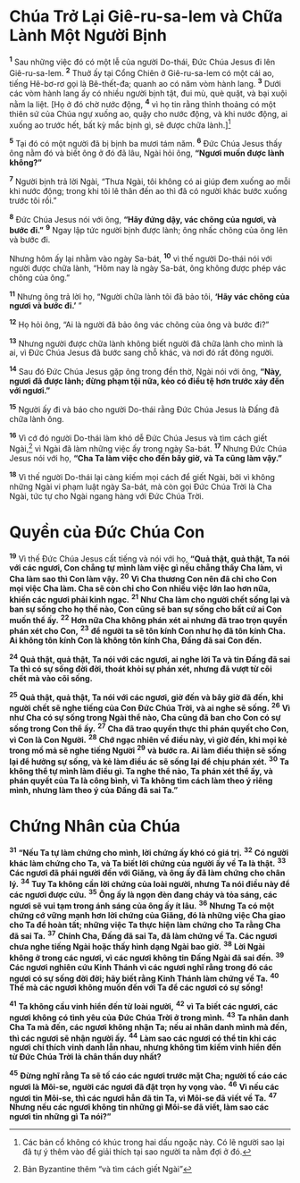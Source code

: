 # Chúa Trở Lại Giê-ru-sa-lem và Chữa Lành Một Người Bịnh

<sup><b>1</b></sup> Sau những việc đó có một lễ của người Do-thái, Ðức Chúa Jesus đi lên Giê-ru-sa-lem. <sup><b>2</b></sup> Thuở ấy tại Cổng Chiên ở Giê-ru-sa-lem có một cái ao, tiếng Hê-bơ-rơ gọi là Bê-thết-đa; quanh ao có năm vòm hành lang. <sup><b>3</b></sup> Dưới các vòm hành lang ấy có nhiều người bịnh tật, đui mù, què quặt, và bại xuội nằm la liệt. \[Họ ở đó chờ nước động, <sup><b>4</b></sup> vì họ tin rằng thỉnh thoảng có một thiên sứ của Chúa ngự xuống ao, quậy cho nước động, và khi nước động, ai xuống ao trước hết, bất kỳ mắc bịnh gì, sẽ được chữa lành.][^1-0cbf58b2-86bb-4c5d-ba9b-6942ba493ddb]

<sup><b>5</b></sup> Tại đó có một người đã bị bịnh ba mươi tám năm. <sup><b>6</b></sup> Ðức Chúa Jesus thấy ông nằm đó và biết ông ở đó đã lâu, Ngài hỏi ông, **“Ngươi muốn được lành không?”**

<sup><b>7</b></sup> Người bịnh trả lời Ngài, “Thưa Ngài, tôi không có ai giúp đem xuống ao mỗi khi nước động; trong khi tôi lê thân đến ao thì đã có người khác bước xuống trước tôi rồi.”

<sup><b>8</b></sup> Ðức Chúa Jesus nói với ông, **“Hãy đứng dậy, vác chõng của ngươi, và bước đi.”** <sup><b>9</b></sup> Ngay lập tức người bịnh được lành; ông nhấc chõng của ông lên và bước đi.

Nhưng hôm ấy lại nhằm vào ngày Sa-bát, <sup><b>10</b></sup> vì thế người Do-thái nói với người được chữa lành, “Hôm nay là ngày Sa-bát, ông không được phép vác chõng của ông.”

<sup><b>11</b></sup> Nhưng ông trả lời họ, “Người chữa lành tôi đã bảo tôi, **‘Hãy vác chõng của ngươi và bước đi.’** ”

<sup><b>12</b></sup> Họ hỏi ông, “Ai là người đã bảo ông vác chõng của ông và bước đi?”

<sup><b>13</b></sup> Nhưng người được chữa lành không biết người đã chữa lành cho mình là ai, vì Ðức Chúa Jesus đã bước sang chỗ khác, và nơi đó rất đông người.

<sup><b>14</b></sup> Sau đó Ðức Chúa Jesus gặp ông trong đền thờ, Ngài nói với ông, **“Này, ngươi đã được lành; đừng phạm tội nữa, kẻo có điều tệ hơn trước xảy đến với ngươi.”**

<sup><b>15</b></sup> Người ấy đi và báo cho người Do-thái rằng Ðức Chúa Jesus là Ðấng đã chữa lành ông.

<sup><b>16</b></sup> Vì cớ đó người Do-thái làm khó dễ Ðức Chúa Jesus và tìm cách giết Ngài,[^2-0cbf58b2-86bb-4c5d-ba9b-6942ba493ddb] vì Ngài đã làm những việc ấy trong ngày Sa-bát. <sup><b>17</b></sup> Nhưng Ðức Chúa Jesus nói với họ, **“Cha Ta làm việc cho đến bây giờ, và Ta cũng làm vậy.”**

<sup><b>18</b></sup> Vì thế người Do-thái lại càng kiếm mọi cách để giết Ngài, bởi vì không những Ngài vi phạm luật ngày Sa-bát, mà còn gọi Ðức Chúa Trời là Cha Ngài, tức tự cho Ngài ngang hàng với Ðức Chúa Trời.

# Quyền của Ðức Chúa Con

<sup><b>19</b></sup> Vì thế Ðức Chúa Jesus cất tiếng và nói với họ, **“Quả thật, quả thật, Ta nói với các ngươi, Con chẳng tự mình làm việc gì nếu chẳng thấy Cha làm, vì Cha làm sao thì Con làm vậy.** <sup><b>20</b></sup> **Vì Cha thương Con nên đã chỉ cho Con mọi việc Cha làm. Cha sẽ còn chỉ cho Con nhiều việc lớn lao hơn nữa, khiến các ngươi phải kinh ngạc.** <sup><b>21</b></sup> **Như Cha làm cho người chết sống lại và ban sự sống cho họ thế nào, Con cũng sẽ ban sự sống cho bất cứ ai Con muốn thể ấy.** <sup><b>22</b></sup> **Hơn nữa Cha không phán xét ai nhưng đã trao trọn quyền phán xét cho Con,** <sup><b>23</b></sup> **để người ta sẽ tôn kính Con như họ đã tôn kính Cha. Ai không tôn kính Con là không tôn kính Cha, Ðấng đã sai Con đến.**

<sup><b>24</b></sup> **Quả thật, quả thật, Ta nói với các ngươi, ai nghe lời Ta và tin Ðấng đã sai Ta thì có sự sống đời đời, thoát khỏi sự phán xét, nhưng đã vượt từ cõi chết mà vào cõi sống.**

<sup><b>25</b></sup> **Quả thật, quả thật, Ta nói với các ngươi, giờ đến và bây giờ đã đến, khi người chết sẽ nghe tiếng của Con Ðức Chúa Trời, và ai nghe sẽ sống.** <sup><b>26</b></sup> **Vì như Cha có sự sống trong Ngài thể nào, Cha cũng đã ban cho Con có sự sống trong Con thể ấy.** <sup><b>27</b></sup> **Cha đã trao quyền thực thi phán quyết cho Con, vì Con là Con Người.** <sup><b>28</b></sup> **Chớ ngạc nhiên về điều này, vì giờ đến, khi mọi kẻ trong mồ mả sẽ nghe tiếng Người** <sup><b>29</b></sup> **và bước ra. Ai làm điều thiện sẽ sống lại để hưởng sự sống, và kẻ làm điều ác sẽ sống lại để chịu phán xét.** <sup><b>30</b></sup> **Ta không thể tự mình làm điều gì. Ta nghe thể nào, Ta phán xét thể ấy, và phán quyết của Ta là công bình, vì Ta không tìm cách làm theo ý riêng mình, nhưng làm theo ý của Ðấng đã sai Ta.”**

# Chứng Nhân của Chúa

<sup><b>31</b></sup> **“Nếu Ta tự làm chứng cho mình, lời chứng ấy khó có giá trị.** <sup><b>32</b></sup> **Có người khác làm chứng cho Ta, và Ta biết lời chứng của người ấy về Ta là thật.** <sup><b>33</b></sup> **Các ngươi đã phái người đến với Giăng, và ông ấy đã làm chứng cho chân lý.** <sup><b>34</b></sup> **Tuy Ta không cần lời chứng của loài người, nhưng Ta nói điều này để các ngươi được cứu.** <sup><b>35</b></sup> **Ông ấy là ngọn đèn đang cháy và tỏa sáng, các ngươi sẽ vui tạm trong ánh sáng của ông ấy ít lâu.** <sup><b>36</b></sup> **Nhưng Ta có một chứng cớ vững mạnh hơn lời chứng của Giăng, đó là những việc Cha giao cho Ta để hoàn tất; những việc Ta thực hiện làm chứng cho Ta rằng Cha đã sai Ta.** <sup><b>37</b></sup> **Chính Cha, Ðấng đã sai Ta, đã làm chứng về Ta. Các ngươi chưa nghe tiếng Ngài hoặc thấy hình dạng Ngài bao giờ.** <sup><b>38</b></sup> **Lời Ngài không ở trong các ngươi, vì các ngươi không tin Ðấng Ngài đã sai đến.** <sup><b>39</b></sup> **Các ngươi nghiên cứu Kinh Thánh vì các ngươi nghĩ rằng trong đó các ngươi có sự sống đời đời; hãy biết rằng Kinh Thánh làm chứng về Ta.** <sup><b>40</b></sup> **Thế mà các ngươi không muốn đến với Ta để các ngươi có sự sống!**

<sup><b>41</b></sup> **Ta không cầu vinh hiển đến từ loài người,** <sup><b>42</b></sup> **vì Ta biết các ngươi, các ngươi không có tình yêu của Ðức Chúa Trời ở trong mình.** <sup><b>43</b></sup> **Ta nhân danh Cha Ta mà đến, các ngươi không nhận Ta; nếu ai nhân danh mình mà đến, thì các ngươi sẽ nhận người ấy.** <sup><b>44</b></sup> **Làm sao các ngươi có thể tin khi các ngươi chỉ thích vinh danh lẫn nhau, nhưng không tìm kiếm vinh hiển đến từ Ðức Chúa Trời là chân thần duy nhất?**

<sup><b>45</b></sup> **Ðừng nghĩ rằng Ta sẽ tố cáo các ngươi trước mặt Cha; người tố cáo các ngươi là Môi-se, người các ngươi đã đặt trọn hy vọng vào.** <sup><b>46</b></sup> **Vì nếu các ngươi tin Môi-se, thì các ngươi hẳn đã tin Ta, vì Môi-se đã viết về Ta.** <sup><b>47</b></sup> **Nhưng nếu các ngươi không tin những gì Môi-se đã viết, làm sao các ngươi tin những gì Ta nói?”**

[^1-0cbf58b2-86bb-4c5d-ba9b-6942ba493ddb]: Các bản cổ không có khúc trong hai dấu ngoặc này. Có lẽ người sao lại đã tự ý thêm vào để giải thích tại sao người ta nằm đợi ở đó.

[^2-0cbf58b2-86bb-4c5d-ba9b-6942ba493ddb]: Bản Byzantine thêm “và tìm cách giết Ngài”
